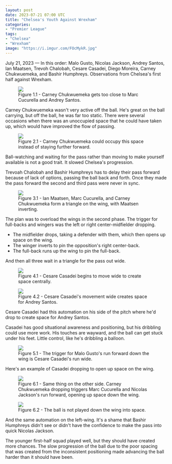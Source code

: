 ```yaml
---
layout: post
date: 2023-07-21 07:00 UTC
title: "Chelsea's Youth Against Wrexham"
categories:
- "Premier League"
tags:
- "Chelsea"
- "Wrexham"
image: "https://i.imgur.com/FOcMykR.jpg"
---
```


July 21, 2023 — In this order: Malo Gusto, Nicolas Jackson, Andrey Santos, Ian Maatsen, Trevoh Chalobah, Cesare Casadei, Diego Moreira, Carney Chukwuemeka, and Bashir Humphreys. Observations from Chelsea's first half against Wrexham.

<!---more--->

<figure>
    <img src="https://i.imgur.com/FOcMykR.jpg">
    <figcaption>Figure 1.1 - Carney Chukwuemeka gets too close to Marc Cucurella and Andrey Santos.</figcaption>
</figure>

Carney Chukwuemeka wasn't very active off the ball. He's great on the ball carrying, but off the ball, he was far too static. There were several occasions when there was an unoccupied space that he could have taken up, which would have improved the flow of passing.

<figure>
    <img src="https://i.imgur.com/xj8y2po.jpg">
    <figcaption>Figure 2.1 - Carney Chukwuemeka could occupy this space instead of staying further forward.</figcaption>
</figure>

Ball-watching and waiting for the pass rather than moving to make yourself available is not a good trait. It slowed Chelsea's progression. 

Trevoah Chalobah and Bashir Humphreys has to delay their pass forward because of lack of options, passing the ball back and forth. Once they made the pass forward the second and third pass were never in sync. 

<figure>
    <img src="https://i.imgur.com/XdScD34.jpg">
    <figcaption>Figure 3.1 - Ian Maatsen, Marc Cucurella, and Carney Chukwuemeka form a triangle on the wing, with Maatsen inverting.</figcaption>
</figure>

The plan was to overload the wings in the second phase. The trigger for full-backs and wingers was the left or right center-midfielder dropping.

- The midfielder drops, taking a defender with them, which then opens up space on the wing.
- The winger inverts to pin the opposition's right center-back.
- The full-back runs up the wing to pin the full-back.

And then all three wait in a triangle for the pass out wide.

<figure>
    <img src="https://i.imgur.com/t5ZILpw.jpg">
    <figcaption>Figure 4.1 - Cesare Casadei begins to move wide to create space centrally.</figcaption>
</figure>

<figure>
    <img src="https://i.imgur.com/v5MxsB0.jpg">
    <figcaption>Figure 4.2 - Cesare Casadei's movement wide creates space for Andrey Santos.</figcaption>
</figure>

Cesare Casadei had this automation on his side of the pitch where he'd drop to create space for Andrey Santos.

Casadei has good situational awareness and positioning, but his dribbling could use more work. His touches are wayward, and the ball can get stuck under his feet. Little control, like he's dribbling a balloon.

<figure>
    <img src="https://i.imgur.com/AToLEky.jpg">
    <figcaption>Figure 5.1 - The trigger for Malo Gusto's run forward down the wing is Cesare Casadei's run wide.</figcaption>
</figure>

Here's an example of Casadei dropping to open up space on the wing.

<figure>
    <img src="https://i.imgur.com/X0569xx.jpg">
    <figcaption>Figure 6.1 - Same thing on the other side. Carney Chukwuemeka dropping triggers Marc Cucurella and Nicolas Jackson's run forward, opening up space down the wing.</figcaption>
</figure>

<figure>
    <img src="https://i.imgur.com/l1cxL4p.jpg">
    <figcaption>Figure 6.2 - The ball is not played down the wing into space.</figcaption>
</figure>

And the same automation on the left-wing. It's a shame that Bashir Humphreys didn't see or didn't have the confidence to make the pass into quick Nicolas Jackson.

The younger first-half squad played well, but they should have created more chances. The slow progression of the ball due to the poor spacing that was created from the inconsistent positioning made advancing the ball harder than it should have been.
